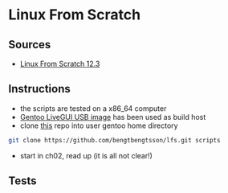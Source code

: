 # Linux From Scratch

## Sources

- [Linux From Scratch 12.3](https://www.linuxfromscratch.org/lfs/view/stable/index.html)

## Instructions

- the scripts are tested on a x86_64 computer
- [Gentoo LiveGUI USB image](https://www.gentoo.org/downloads/) has been used as build host
- clone [this](https://github.com/bengtbengtsson/lfs.git) repo into user gentoo home directory

```bash
git clone https://github.com/bengtbengtsson/lfs.git scripts
```

- start in ch02, read up (it is all not clear!)

## Tests

